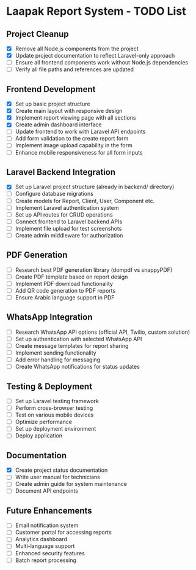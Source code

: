 # Laapak Report System - TODO List

## Project Cleanup
- [x] Remove all Node.js components from the project
- [x] Update project documentation to reflect Laravel-only approach
- [ ] Ensure all frontend components work without Node.js dependencies
- [ ] Verify all file paths and references are updated

## Frontend Development
- [x] Set up basic project structure
- [x] Create main layout with responsive design
- [x] Implement report viewing page with all sections
- [x] Create admin dashboard interface
- [ ] Update frontend to work with Laravel API endpoints
- [ ] Add form validation to the create report form
- [ ] Implement image upload capability in the form
- [ ] Enhance mobile responsiveness for all form inputs

## Laravel Backend Integration
- [x] Set up Laravel project structure (already in backend/ directory)
- [ ] Configure database migrations
- [ ] Create models for Report, Client, User, Component etc.
- [ ] Implement Laravel authentication system
- [ ] Set up API routes for CRUD operations
- [ ] Connect frontend to Laravel backend APIs
- [ ] Implement file upload for test screenshots
- [ ] Create admin middleware for authorization

## PDF Generation
- [ ] Research best PDF generation library (dompdf vs snappyPDF)
- [ ] Create PDF template based on report design
- [ ] Implement PDF download functionality
- [ ] Add QR code generation to PDF reports
- [ ] Ensure Arabic language support in PDF

## WhatsApp Integration
- [ ] Research WhatsApp API options (official API, Twilio, custom solution)
- [ ] Set up authentication with selected WhatsApp API
- [ ] Create message templates for report sharing
- [ ] Implement sending functionality
- [ ] Add error handling for messaging
- [ ] Create WhatsApp notifications for status updates

## Testing & Deployment
- [ ] Set up Laravel testing framework
- [ ] Perform cross-browser testing
- [ ] Test on various mobile devices
- [ ] Optimize performance
- [ ] Set up deployment environment
- [ ] Deploy application

## Documentation
- [x] Create project status documentation
- [ ] Write user manual for technicians
- [ ] Create admin guide for system maintenance
- [ ] Document API endpoints

## Future Enhancements
- [ ] Email notification system
- [ ] Customer portal for accessing reports
- [ ] Analytics dashboard
- [ ] Multi-language support
- [ ] Enhanced security features
- [ ] Batch report processing
